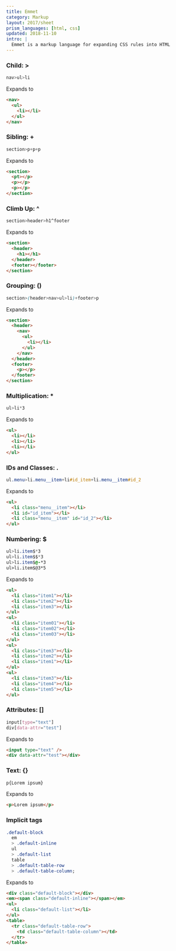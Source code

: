 ```yaml
---
title: Emmet
category: Markup
layout: 2017/sheet
prism_languages: [html, css]
updated: 2018-11-10
intro: |
  Emmet is a markup language for expanding CSS rules into HTML
---
```


### Child: >

```css
nav>ul>li
```

Expands to

```html
<nav>
  <ul>
    <li></li>
  </ul>
</nav>
```

### Sibling: +

```css
section>p+p+p
```

Expands to

```html
<section>
  <pt></p>
  <p></p>
  <p></p>
</section>
```

### Climb Up: ^

```css
section>header>h1^footer
```

Expands to

```html
<section>
  <header>
    <h1></h1>
  </header>
  <footer></footer>
</section>
```

### Grouping: ()

```css
section>(header>nav>ul>li)+footer>p
```

Expands to

```html
<section>
  <header>
    <nav>
      <ul>
        <li></li>
      </ul>
    </nav>
  </header>
  <footer>
    <p></p>
  </footer>
</section>
```

### Multiplication: \*

```css
ul>li*3
```

Expands to

```html
<ul>
  <li></li>
  <li></li>
  <li></li>
</ul>
```

### IDs and Classes: .

```css
ul.menu>li.menu__item+li#id_item+li.menu__item#id_2
```

Expands to

```html
<ul>
  <li class="menu__item"></li>
  <li id="id_item"></li>
  <li class="menu__item" id="id_2"></li>
</ul>
```

### Numbering: $

```css
ul>li.item$*3
ul>li.item$$*3
ul>li.item$@-*3
ul>li.item$@3*5
```

Expands to

```html
<ul>
  <li class="item1"></li>
  <li class="item2"></li>
  <li class="item3"></li>
</ul>
<ul>
  <li class="item01"></li>
  <li class="item02"></li>
  <li class="item03"></li>
</ul>
<ul>
  <li class="item3"></li>
  <li class="item2"></li>
  <li class="item1"></li>
</ul>
<ul>
  <li class="item3"></li>
  <li class="item4"></li>
  <li class="item5"></li>
</ul>
```

### Attributes: []

```css
input[type="text"]
div[data-attr="test"]
```

Expands to

```html
<input type="text" />
<div data-attr="test"></div>
```

### Text: {}

```css
p{Lorem ipsum}
```

Expands to

```html
<p>Lorem ipsum</p>
```

### Implicit tags

```css
.default-block
  em
  > .default-inline
  ul
  > .default-list
  table
  > .default-table-row
  > .default-table-column;
```

Expands to

```html
<div class="default-block"></div>
<em><span class="default-inline"></span></em>
<ul>
  <li class="default-list"></li>
</ul>
<table>
  <tr class="default-table-row">
    <td class="default-table-column"></td>
  </tr>
</table>
```
